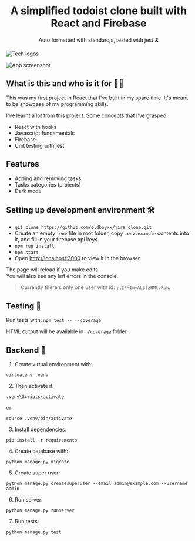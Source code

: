 
<h1 align="center">A simplified todoist clone built with React and Firebase</h1>

<div align="center">Auto formatted with standardjs, tested with jest 🎗</div>

![Tech logos](https://i.imgur.com/4OxMFz0.png)

![App screenshot](https://i.imgur.com/OctvesO.png)

## What is this and who is it for 🤷‍♀️

This was my first project in React that I've built in my spare time. It's meant to be showcase
of my programming skills. 

I've learnt a lot from this project. Some concepts that I've grasped:
- React with hooks
- Javascript fundamentals
- Firebase
- Unit testing with jest

## Features

- Adding and removing tasks
- Tasks categories (projects)
- Dark mode 

## Setting up development environment 🛠

- `git clone https://github.com/oldboyxx/jira_clone.git`
- Create an empty `.env` file in root folder, copy `.env.example` contents into it, and fill in your firebase api keys.
- `npm run install`
- `npm start`
- Open [http://localhost:3000](http://localhost:3000) to view it in the browser.

The page will reload if you make edits.<br />
You will also see any lint errors in the console.

> Currently there's only one user with id: `jlIFXIwyAL3tzHMtzRbw`.

## Testing 🚥

Run tests with: ```npm test -- --coverage```

HTML output will be available in `./coverage` folder.

## Backend 👷

1. Create virtual environment with:

```
virtualenv .venv
```

2. Then activate it

```
.venv\Scripts\activate
```

or 

```
source .venv/bin/activate
```

3. Install dependencies:

```
pip install -r requirements
```

4. Create database with:

```
python manage.py migrate
```

5. Create super user:

```
python manage.py createsuperuser --email admin@example.com --username admin
```

6. Run server:

```
python manage.py runserver
```

7. Run tests:

```
python manage.py test
```

